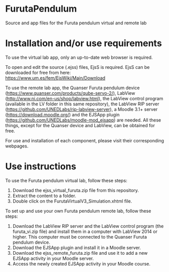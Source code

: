 # FurutaPendulum
Source and app files for the Furuta pendulum virtual and remote lab

# Installation and/or use requirements
To use the virtual lab app, only an up-to-date web browser is required.

To open and edit the source (.ejss) files, EjsS is required. EjsS can be downloaded for free from here: https://www.um.es/fem/EjsWiki/Main/Download

To use the remote lab app, the Quanser Furuta pendulum device (https://www.quanser.com/products/qube-servo-2/), LabView (http://www.ni.com/en-us/shop/labview.html), the LabView control program (available in the LV folder in this same repository), the LabView RIP server (https://github.com/UNEDLabs/rip-labview-server), a Moodle 3.1+ server (https://download.moodle.org/) and the EJSApp plugin (https://github.com/UNEDLabs/moodle-mod_ejsapp) are needed. All these things, except for the Quanser device and LabView, can be obtained for free.

For use and installation of each component, please visit their corresponding webpages.

# Use instructions
To use the Furuta pendulum virtual lab, follow these steps:
1. Download the ejss_virtual_furuta.zip file from this repository.
2. Extract the content to a folder.
3. Double click on the FurutaVirtualV3_Simulation.xhtml file.

To set up and use your own Furuta pendulum remote lab, follow these steps:
1. Download the LabView RIP server and the LabView control program (the furuta_vi.zip file) and install them in a computer with LabView 2014 or higher. This computer must be connected to the Quanser Furuta pendulum device.
2. Download the EJSApp plugin and install it in a Moodle server.
3. Download the ejss_remote_furuta.zip file and use it to add a new EJSApp activity in your Moodle server.
4. Access the newly created EJSApp activity in your Moodle course.

